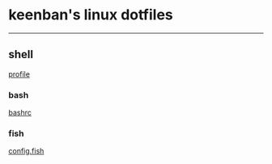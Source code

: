 # keenban's linux dotfiles
---
## shell
[profile](.profile)
### bash
[bashrc](.bashrc)
### fish
[config.fish](.config/fish/config.fish)

